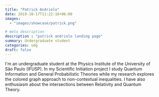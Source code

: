 ```yaml
---
title: "Patrick Andriolo"
date: 2019-10-17T11:22:16+06:00
images: 
  - "images/showcase/patrick.png"

# meta description
description : "patrick andriolo landing page"
summary: Undergraduate student
categories: udg
draft: false
---
```


I'm an undergraduate student at the Physics Institute of the University of São Paulo (IFUSP). In my Scientific Initiation project I study Quantum Information and General Probabilistic Theories while my research explores the colored graph approach to non-contextual inequalities. I have also enthusiasm about the intersections between Relativity and Quantum Theory.
